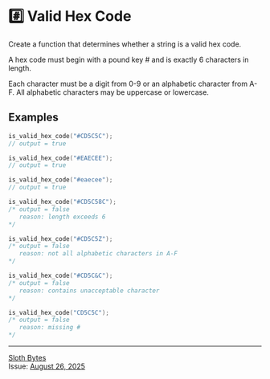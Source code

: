 # #️⃣ Valid Hex Code
Create a function that determines whether a string is a valid hex code.

A hex code must begin with a pound key # and is exactly 6 characters in length.

Each character must be a digit from 0-9 or an alphabetic character from A-F. All alphabetic characters may be uppercase or lowercase.
## Examples
``` C++
is_valid_hex_code("#CD5C5C");
// output = true

is_valid_hex_code("#EAECEE");
// output = true

is_valid_hex_code("#eaecee");
// output = true

is_valid_hex_code("#CD5C58C");
/* output = false
   reason: length exceeds 6
*/

is_valid_hex_code("#CD5C5Z");
/* output = false
   reason: not all alphabetic characters in A-F
*/

is_valid_hex_code("#CD5C&C");
/* output = false
   reason: contains unacceptable character
*/

is_valid_hex_code("CD5C5C");
/* output = false
   reason: missing #
*/
```
___
[Sloth Bytes](https://slothbytes.beehiiv.com)  
Issue: [August 26, 2025](https://slothbytes.beehiiv.com/p/two-factor-codes)

